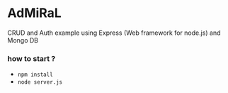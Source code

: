 # AdMiRaL
CRUD and Auth example using Express (Web framework for node.js) and Mongo DB

### how to start ?

* ```npm install```
* ```node server.js```



